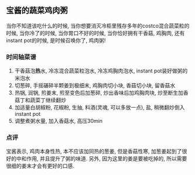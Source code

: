 ## 宝酱的蔬菜鸡肉粥
当你不知道该吃什么的时候, 当你想要消灭冷柜里残存多年的costco混合蔬菜粒的时候, 当你冷了的时候, 当你胃口不好的时候, 当你恰好拥有干香菇, 鸡胸肉, 还有instant pot的时候, 是时候召唤你了, 鸡肉粥!

### 时间轴菜谱

1. 干香菇泡**热**水, 冷冻混合蔬菜粒泡水, 冷冻鸡胸肉泡水, instant pot装好做粥的米泡水 
2. 切葱碎, 手摇碾碎半颗姜到极细末, 鸡胸肉切小块, 香菇切小块, 留香菇水
3. 热锅, 润锅, 煎姜末, 煎至变色后加葱碎, 炒出香味后加鸡胸肉块, 炒至断生加香菇丁和蔬菜丁继续翻炒
4. 加适量白胡椒粉, 花椒粉, 生抽, 料酒(灵魂, 可以多放一点), 盐, 稍微翻炒倒入instant pot
5. 调整煮粥水量, 加入香菇水, 高压30min

### 点评
宝酱表示, 鸡肉本身性热, 本不应该加同热的葱姜, 但是香菇性寒, 加葱姜起到了很好的中和作用, 并且提升了粥的味道. 另外, 因为这里的姜是要被吃掉的, 所以需要很细的姜末才会有更好的口感.  
